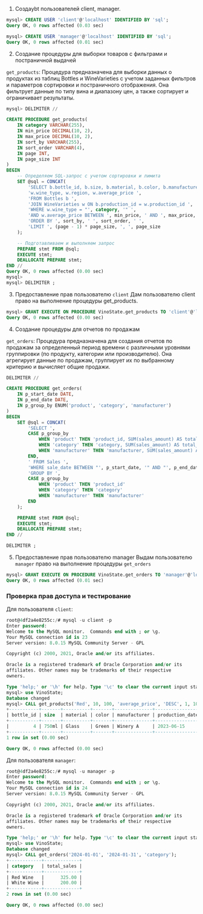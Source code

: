1. Создаybt пользователей client, manager.
```sql
mysql> CREATE USER 'client'@'localhost' IDENTIFIED BY 'sql';
Query OK, 0 rows affected (0.03 sec)

mysql> CREATE USER 'manager'@'localhost' IDENTIFIED BY 'sql';
Query OK, 0 rows affected (0.01 sec)

```
2. Создание процедуры для выборки товаров с фильтрами и постраничной выдачей

`get_products`: Процедура предназначена для выборки данных о продуктах из таблиц Bottles и WineVarieties с учетом заданных фильтров и параметров сортировки и постраничного отображения. Она фильтрует данные по типу вина и диапазону цен, а также сортирует и ограничивает результаты.
```sql
mysql> DELIMITER //

CREATE PROCEDURE get_products(
    IN category VARCHAR(255),
    IN min_price DECIMAL(10, 2),
    IN max_price DECIMAL(10, 2),
    IN sort_by VARCHAR(255),
    IN sort_order VARCHAR(4),
    IN page INT,
    IN page_size INT
)
BEGIN
    -- Определяем SQL-запрос с учетом сортировки и лимита
    SET @sql = CONCAT(
        'SELECT b.bottle_id, b.size, b.material, b.color, b.manufacturer, b.production_date, ',
        'w.wine_type, w.region, w.average_price ',
        'FROM Bottles b ',
        'JOIN WineVarieties w ON b.production_id = w.production_id ',
        'WHERE w.wine_type = "', category, '" ',
        'AND w.average_price BETWEEN ', min_price, ' AND ', max_price, ' ',
        'ORDER BY ', sort_by, ' ', sort_order, ' ',
        'LIMIT ', (page - 1) * page_size, ', ', page_size
    );

    -- Подготавливаем и выполняем запрос
    PREPARE stmt FROM @sql;
    EXECUTE stmt;
    DEALLOCATE PREPARE stmt;
END //
Query OK, 0 rows affected (0.00 sec)
mysql> 
mysql> DELIMITER ;
```
3. Предоставление прав пользователю `client`
   Дам пользователю client право на выполнение процедуры get_products.
```sql
mysql> GRANT EXECUTE ON PROCEDURE VinoState.get_products TO 'client'@'localhost';
Query OK, 0 rows affected (0.00 sec)
```
4. Создание процедуры для отчетов по продажам

`get_orders`: Процедура предназначена для создания отчетов по продажам за определенный период времени с различными уровнями группировки (по продукту, категории или производителю). Она агрегирует данные по продажам, группирует их по выбранному критерию и вычисляет общие продажи.
```sql
DELIMITER //

CREATE PROCEDURE get_orders(
    IN p_start_date DATE,
    IN p_end_date DATE,
    IN p_group_by ENUM('product', 'category', 'manufacturer')
)
BEGIN
    SET @sql = CONCAT(
        'SELECT ',
        CASE p_group_by
            WHEN 'product' THEN 'product_id, SUM(sales_amount) AS total_sales'
            WHEN 'category' THEN 'category, SUM(sales_amount) AS total_sales'
            WHEN 'manufacturer' THEN 'manufacturer, SUM(sales_amount) AS total_sales'
        END,
        ' FROM Sales ',
        'WHERE sale_date BETWEEN "', p_start_date, '" AND "', p_end_date, '" ',
        'GROUP BY ', 
        CASE p_group_by
            WHEN 'product' THEN 'product_id'
            WHEN 'category' THEN 'category'
            WHEN 'manufacturer' THEN 'manufacturer'
        END
    );

    PREPARE stmt FROM @sql;
    EXECUTE stmt;
    DEALLOCATE PREPARE stmt;
END //

DELIMITER ;
```
5. Предоставление прав пользователю manager
  Выдам  пользователю `manager` право на выполнение процедуры `get_orders`
```sql
mysql> GRANT EXECUTE ON PROCEDURE VinoState.get_orders TO 'manager'@'localhost';
Query OK, 0 rows affected (0.01 sec)
```
### Проверка прав доступа и тестирование

Для пользователя `client`:
```sql
root@4df2a4e8255c:/# mysql -u client -p
Enter password: 
Welcome to the MySQL monitor.  Commands end with ; or \g.
Your MySQL connection id is 23
Server version: 8.0.15 MySQL Community Server - GPL

Copyright (c) 2000, 2021, Oracle and/or its affiliates.

Oracle is a registered trademark of Oracle Corporation and/or its
affiliates. Other names may be trademarks of their respective
owners.

Type 'help;' or '\h' for help. Type '\c' to clear the current input statement.
mysql> use VinoState;
Database changed
mysql> CALL get_products('Red', 10, 100, 'average_price', 'DESC', 1, 10);
+-----------+-------+----------+-------+--------------+-----------------+-----------+------------+---------------+
| bottle_id | size  | material | color | manufacturer | production_date | wine_type | region     | average_price |
+-----------+-------+----------+-------+--------------+-----------------+-----------+------------+---------------+
|         4 | 750ml | Glass    | Green | Winery A     | 2023-06-15      | Red       | California |         29.99 |
+-----------+-------+----------+-------+--------------+-----------------+-----------+------------+---------------+
1 row in set (0.00 sec)

Query OK, 0 rows affected (0.00 sec)
```
Для пользователя `manager`: 
```sql
root@4df2a4e8255c:/# mysql -u manager -p
Enter password: 
Welcome to the MySQL monitor.  Commands end with ; or \g.
Your MySQL connection id is 24
Server version: 8.0.15 MySQL Community Server - GPL

Copyright (c) 2000, 2021, Oracle and/or its affiliates.

Oracle is a registered trademark of Oracle Corporation and/or its
affiliates. Other names may be trademarks of their respective
owners.

Type 'help;' or '\h' for help. Type '\c' to clear the current input statement.
mysql> use VinoState;
Database changed
mysql> CALL get_orders('2024-01-01', '2024-01-31', 'category');
+------------+-------------+
| category   | total_sales |
+------------+-------------+
| Red Wine   |      325.00 |
| White Wine |      200.00 |
+------------+-------------+
2 rows in set (0.00 sec)

Query OK, 0 rows affected (0.00 sec)

```
